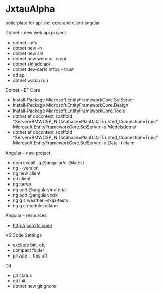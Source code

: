 # JxtauAlpha
boilerplate for api .net core and client angular

Dotnet - new web api project
- dotnet –info
- dotnet new -h
- dotnet new sln
- dotnet new webapi -o api
- dotnet sln add api
- dotnet dev-certs https – trust
- cd api
- dotnet watch run

Dotnet - EF Core
- Install-Package Microsoft.EntityFrameworkCore.SqlServer
- Install-Package Microsoft.EntityFrameworkCore.Design
- Install-Package Microsoft.EntityFrameworkCore.Tools
- dotnet ef dbcontext scaffold "Server=BMWCSP_N;Database=PlanData;Trusted_Connection=True;" Microsoft.EntityFrameworkCore.SqlServer -o Modelsdotnet
- dotnet ef dbcontext scaffold "Server=BMWCSP_N;Database=PlanData;Trusted_Connection=True;" Microsoft.EntityFrameworkCore.SqlServer -o Data -t claim

Angular - new project
- npm install -g @angular/cli@latest
- ng --version
- ng new client
- cd client
- ng serve
- ng add @angular/material
- ng add @angular/cdk
- ng g s weather –skip-tests
- ng g c modules/claim

Angular - resources
- http://json2ts.com/

VS Code Settings
- exclude bin, obj
- compact folder
- private _, this off

Git
- git status
- git init
- dotnet new gitignore
